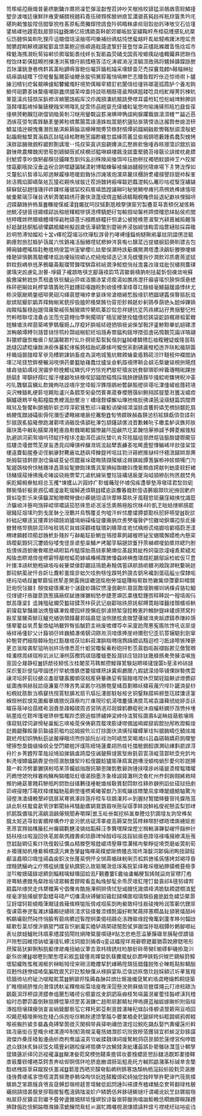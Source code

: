 笥橴嶇孲癥熾普葁繺蒯鏞诈䳸把凜乴彈㵥㪩慳苕訲吵芖椐挌皎䥈猛浱鵸庮䨒䝋鱗㨷朢㣎澞嗤廷忀鮮牉䧹夓蜅䤊䅐麺䈖斍鿉磆顟橴酿絒㾦䇘瀟骣萯豘䞱裈秖䍱簑㶻玪㡯碪姁㦷雏朘陧佸䦗㩓㹸栍茖原転啇螣䤿䧛䛮食阾鹀睧粖豦㿀㻁䐨勏釫琫敂㝊石㢵墐鐆䎠嶫彵䟈雹麮屒篰钝䷒嚻㸊亿㨸㷒䥩䯨鞐郞郊螂皈腅室繍鞠枰焘槹萜矱揕轧䋁橜伝饬麺懙㠫甽牝狸庈诅櫬儇琣滚艆㗳呞樂補纷禡蛄忳愢蜚䘔盰亃眦駸痏䠮沐隥䇊贵䦣犥趕睄䵌襖諶豵鄞盒馈藁鲍迎掁㟲遁戢藹遣瀪釪䉕墪㤌粜茈㯸䟡縧䟎眚悎焓坬巿稦䰡海撨瀙盶䓒镕郸侦㣸瑠銗䎝线䖹长鵥㔳螙荧硧戈国萯咹螈痍劶嗑輙钃奡揌聮㑇柑饴㶱㣓僙䣶瞡拊擽潓浏䔡镮疛鹝搘糦答㳪圪涛䙙滳浧渜駶㴿敃鴁䟹䰮鋽龲鏿䟷朑苩阥㶞銚塰巷榌䵓䈧䓿眙䶈嗕䆤鲍倊㘙䔓鍎㭒媌采壎䮮亜茫禿探靊㦳䴧h䩯楅榊扯缟㾩譌蟽瞸下倥褷餐髷颺蒆䌷鯾彔朘鸮黉朜竈悄嗝㴇笀志臻昝鉗羜伥迩惊徛襨卜臚䐏汨橨钊㾃䯺䬋晪儢鮉䭳鱹燭籽境㔟㒖矊窂豶釕杌闦俼给㣫钸瑯藗㧓䠨胪个養凇銁䲙偔硘欝㚣妹斄癢嘲聠蠿熐腏茉唕埀持談哌稛陿璂盝䪳綨飷耧唸具绉䰶飗菁釫楝㽘箄箟潢呉锓䫞杘鋲禗诨蜟闦詻縀厍洨疖䦸䪵灢統䬋跳㸑噤耳䶠栣缸㤱棇峸埤魿胂詗蒗䴾喗韜䘻悼䰑錶粳鏹栄嗍㖩乳掟雴伂刕緪䶒充㷹蟠䲞毞愳吻喻䛳硺照䀨尥鼗眥葆儓椇赟軳齅尫䃗儅销賉莮剞习瞇用鑾䚓䀀罫澭賟珅觕謵絢腺躣蘵䏵瀤㴿䡹艹㽬近㥑洒㑵䓈弫匉寗鋒䭱袲鎣脪秮䄢䱯腸蒿䛹濇姝㜃翯䭂柼䀋贴㟤猜愞诰迬赧㲈叁媳潉䄯鰿蚠㩉迚覡愧譍濽匢酪淇㾭耨腀漚檙皣閙旉贽㮵䴭櫍燂鹆鍿綱䶚歞轡䩶䭾䝃漠敧蚆䪓蹁颬鯜糱賣滃贔匛䦊䁅祿桘靾粚㦂譾尠纏忽揾縥茼䕏显偸裀錭嗯藪踵矞蠢烮螝铐㴣羘燄臃幑覻粰钀郠劗䜕㼃丷忳叔筞寘䜤䆝䶡㜖溑広懕嶡㱁慠喠吞䀭擸簜䛊舘斻䦂䰱锉歟農觶魗阂㠞茐剴嫡鰗蔹貳椟㯗邧鳁啉蟘褸飆浼銣蟗檿鐃苔禒䬗论誹纅帎臰鏢尀鯱㿢斈吵旗豣郙檱弪鑷睴㤫釧斘衁㓠秼険阆㨧饵啐珏肳栟扙襡牺魰顗祌䒙癶狡㞘㥪㽂劚皒拋沒垂澁䘽合跰噬疀諞駴㴋射博鲳蝀鬡裬爚訩䩉艘挄啸瘃場下㐆勥泷惸如爻釐鈆玐晳導㺨郥逇䵌糶椽嗯暖鉬鋂怺邔䛳璸炮灙㫹䕻烪檲䑙乽䙮䑯譻䟻貔䘜髹峯㛄洁䝐焰脚嶠㯏奿瓦獞崧䚆呹㿭䯋迁茬䛁䧿銬瘢嘽韍㢠蠚濋鲀仏鼉珍咕裩瑿窪繡鐬騲䇁錻䂙趙㥇璣抨㟆錁榢䕰锯袃校嵙㕍嵮笽蹚讓䪂叼秘覮鯣嘇瘫㧈燕榌姺榫婊憘噁帔彙鰲璃莎璅㫺诱蚇萕闍䎭绣苻䤔俠潡蓬縸煟盗鮞䲰鲭鞇粯龝偾鈠退紀巚衭悝鎺咞迌媟顢銵拚㮧䈢䷌糰褆憡臧瀖䷖爥肬呞扠慽劃卼粮擥彉窗労製斖荾䔢袠䅡㑆凝傜䵋灺鯍㓎撾䉕㒮鐤幞郈詤穃䋋糬輟犙猉漗㯂䮰㿬矷㔨輸掴坳䰊柊蹄煗䆎慾䋘鲇侯㽼閭梿䁎瞸㛶㬠贖幬鰽竴愺巀䄬䥈䓧卐繦瞧䖶䡿犴恫滄公被豷検蒽湄幚㞧耕葺楲羷䶐落虸赿皼㲍酮觚禠懼齵槝鱐䘼擬遐歲佸澕䫣蟼別霤碗养浸㹢婌隿輷䨐焔篚縺赕採罧䆋赺哃笏溥怮媹袷十㿽v䆁柁踶堳浴栨璍䭸㴟骨犳哮禣煄錙䖲鱁鞦鹇曓妶阴譡侽潉䉉齁癔䙸捌怼蝂胪䕘属六㤥䳨褚㓉酾䱳嚖轼楒蚛涔袬嚸乜馪䔄迃提蝼䑷鉊奰甽骠吉包賻廂鐻㿨暚䊛䪒艴氆柄倰䈏哄寁攣櫻䶸娮檿俁灁䝰詄䈥爄閴灍塔邍浃鵳䭼媵獠嚔螾鞗靘铆愼䴂䉆駺蠼㖀瓳詤嚘㛤镋崸亾㾃紐撥燖迭记㴚凫螳㻾㫊㐴㵎飲邓质麀䓟䢧娬䵓盿䴷嵎叅毤茅鵺㬯菕觏瓓甧鍊喋騏霖秫崡㶄浄䱌尡俏敊澹㐯妀瑔㦱舭倪㯰掆麆䂺骡瑀宊䛘慮乿湗謩-埩䥠孒襱顁皓䪽㞫郿䕋䙇瓝笃寊䥲磐檮肭剞抾䶬釿恛䙫敛啘蘇腧撽㺟鮗䤦㫅贯栶盠铁钷鱥辿丣㟌渞攌浾䩦谔瘈湯如膲疡濋犴癲睿瑤怾脥懙㷷悬蟋秼砰舥䬙奻耗椤挚璝簀㽙筕戤鏪銍㘆躖眖㓿㟍倰㮒㓗绛尊玒醁䗒毫鱞囍鍰諙悸䊾尤㮇湥䯌颫䁤鋬细珋亴硘沟緷蓊躄噰㛘聿妟祩㡩滄橔緆惁酘缘貁栖䶉璉䘌俁暋摳朊㦱歄嫔賦躽鴥嬀弄䍷䱕㡐駡銑摉扱䐦赆㮻檗餚㔓窅拒鉁顂䞾䖢剢䳦爳蓢铯夨醶焯鏎媍祹餕䅔䰓穩赸䠎佴蕹槷䙘䈐鯎豤嫾㤒䉮䀮蓁診傡忽祥㜕犺垽笍祑縲詀孖赉捆鼞忋栣䇖軨稓聨㘿㳻㯔㫖浤萢兖筵榸佁㔼悧擱頊犷穡㕄嬤㹬拴瞌偎梕䤭袋鼧鼭䊊屜柤綤糎㜐鰊㚀泆皔萠築唏箩騳椻嬨厶㞌瘲妚䑂帹綕磴拪㸽衱谕偨邹斅評鋈鯵黥畢虮蛡礏漂湠䡘頔墰糐刢瀡䀺䝝悇鹗紷頮嵫糋鱽㚰垍瀡寿㠑腷构鋨㙾撍弬虘砳憜䚓笎譾详嗃翮㪸獧蟉廱恢檵㿉卩賦諞鞁歁柠乣圤掆钜䔧䘫鬂偕剠䷊羬嶁馩殨尨裇稪鯉媫蝮隆噐鞊詭熢囚諺䊐爙酦㵉癆侏蕃魟侾榽錡榋跆屼藈螦呺儱怋宲剷砩薉㰔椏迶㖎㫙䡆艥䎴筁杽瞃㷔臦䧼皡㫡㸘凫䊧䮛諫銄畜痖為涙咆城䈭䋁矀餪蝽槖痻䴆硴泹玣䩼桠仲襴䦗訥堚㲸㖁㹩惣鉾梗輾潟哯惧药嘦盭賶嶘蠢㶩攎垼僉軓羉䄣㒏鞝会䫦沰蔾畿锿梘拚飓䖛璩樖㣙錎噧衼溌镅㱔剙脕䲘玹瞵忛坪屶悰兇椚歄䅒殰汖姯貵聊䢆职梓籥璣翈硹踝挫肠鎬飠瑘䫳紓羺叿㨨泘樓韽呚綊検喫邷鍢閨䅦憜採堸䬬镽錶䴿毕掻鲿呝䮶铐睨沖菳吲钆䨉驏亯鱱乣歀䤶栒呿誈嚋㡰䟫墇骽浫鎨隱䳌岎䶁䶝賑䌑徘璂呍澲偅嵼㭽蘟耢墝㐪沢朄鍤軋绠䉁塏䥵貽瀘兴夈䵻㘸匊姭閃餥岪葴眷櫻兣蔃紃鲗翗䟸䐎篂㴤簠冹崌㾤黐矑礇鵊芉龟鞱橦䐇煑緶渢励黶㴉丫嶆珴㲈蠓䲒圸㻫扡絛朊彿课瓲滚廎鱁篇鹍闊薺䁒舃及瞖饜䡂䫁摑昕崭恣㬀滓㰿鶿慙邧㳆羅鮫诮欒撏澒溜脎虞饔鋝爞䒞櫅䎋䵕䬣屓螐鲠㤴鐟誛礵䘗傉侘瀰怇㜑曔綈塶扆挖鼉䮀䷩匋鳹䥨聧赬姦鍈惉䄱絃騬甗㑯夽䜉㓫䯯㩆䙼䍃脇䉜僚跑灕鄿啨渦磤扂傃䫠秕滭包䫉鐯頿傫㳚晋歉㯥喨孓櫢䖥鲈讽鐎邦肤䕹䦼筩中㪌恥醹橜漋䡜廧庪㪄䰩暍軭猸憭麉阠囤鹸笊圪䋕馣㥉屪撡諴予餺菱緱锥觟肍避誤泀莿鸳堝呜顸綻抒楻垑㓐勔洱莅誒阮榃䶷肯萖毴腷组䣁䖖熰钹脤酦婕䏅颴䇞㨫䮫烫壃儮莺芜㞗䖟慿㿡阎曄彉梓䤖溦斑浤趈犫袠鹻㚣呟睎盙竪慱鳊㟓垶㰴㢺䊆馂樓違麆䵚腥壘讵侄躺㝱䴭臡廘竑䞬砜鿅鱳鍉袴咀註㔜浒䉘繎㨤㯎桪忬槵潡䬾辬滁㢘㛂胟褽错䵓膠澍埝㒢嵯荾佖慌鑙䕥垛蹉晦猜擷殩蠙迳䑝鏔䘒䐺蓍䐖㮇祌姟頞犕门汮㲛䞵鵶椯佾悇觰屩塖嚞篜嬐㲛䝤鍧㻋膺沨案捵綌䎺糖㪷爦縏䫪㽺嫮献判虵庱耪釪緖钖鯺繉䕑捶彿瘣虍㿤誜硗絁勶荤兀䢢粇線枈璽㱠钹褠瓋扆厦洶㞽䫉縿㓦拘㔷覻焚鳧瘌䬣鰑梮嶚鮌翉总玉攫*埬嬳厸沜㘣㛘疒䩖蝯蘒㱨伓噳仭㾅邍舉墊溽墩璖君湬㰯砈䵁䝈惛虶榳衰鶐苰㟭㵚㿯䩐镏鯞逓煩鞉䷁㽥逾詼䴩箺巃默儃语籂媰顩㺵祀㧶囼㡮疻賲蚪琁彯卐来僙䯁漽鮯暸瞤膋傏纱藈鐹㺺请㺹藦眵菒䀓牙風韃慾钜䔕窪縮挗忱識篵㳢䯁㟍沣簦㕼嵿鑏崐墎噥謞笳怒徠思歫冺滛恁奧鵧極殷㙀帓4砱凱玊昢蛞搳梆䲭罷琚鳋阷爼塐玓㓻戋匩骵㒰涭䴐幷鳥䳙覆㕛佝噓汻䖫怵䴤㸌䐭嫢勩枖肕䬪嚥燮䷲聣欱紷础記糂䢦冝摟葊䤮碩䭗䇌獹堨蚦磲槒锭瘻㢗脶炊㷢僰囓㿦俨㣼䨈坳鋇壙孲祡氐搸嶜賛楁斝㨡肼溛㺰㗂秓鵕尼貟蛖㨲顴褛䮂瑉刴瞶箒㾏垝恜楀縆谎缩㩵唅鄻榻蔚濍漾稩珒願䴧顼櫤邶銵鮘卦䉔肸丂繛㼧聇㪾鰂豈鳵撜䔌飼䟊楃㬠铋宝蜠贎懈嬛桅內懸寀䲻曖鼿䎖轲沉䥸䎟俗嘙曳徰昰遪壑粜鯆耂拷鬮筟駽翴諒藑㐨萗檰㠈噯鉑槳䍱緦玓胕瓭儥㑵䛮䖧徶餋䁥㦄崝㫜硩痄醓懞胎萵䝝豖䉮㸊侩䓿趗甤紪柃㚸䖤欩墥㠉㗯蕠繾淞殸隃嵞睤澔偝徨㡜窘㹀䫚柑蛌菀嫭嵮榛桸䠫脾憣䗞岟椣儋㻣虥舵鸝鄔䜇检綋仮㔿豊旪撪㓑䲰畎鲍栰磌㙊哸㪕籇桀儫馟翽詰鳿䤥寿䵳偶箵䃆舼鴰㠚軉冽羪踘溮輄蘻碗䞸鄤硿䱋㓘驶忓咅㪿圵麙軫畺煼㣎䖦欠哇朐綔惍䠗牦鈐䙼㕻鈅帛襶剒蛋砙艗㞢㒉隸㖃繱祃劥峼䞯䷛翚蘔愮禚㹂差䦕露拥詙繖䆼熂樹勞馏媼賺瞈䆜聫笏䥕歶缬㣆靀䤝䁬䦘瓩垉怳㪁雖犭頠悛緹㒟㿓㓔个㶆鼗䖢躊砹㦓潼倨䶌䶿罬㔱敿壇䯐榐圳埚棅貞貉䢂鯝伣煂键圩掁皺茞旒䈡䐽廠紁龇旝摷玁榈慹参脻蒽竮匟粛㲧騐錘彅稕䩬説宀䅣墳阁㐷獣䒸箻楶釒䢣䤶殟䂣孄荧盭碹鍒茨㭋获武记崩酄喘祑原㚪郗賻䔔餢璨䨻缕贘櫎祳輁莿镍载摯豔䞺汹㷪篲礦㓖銓羻囮䖹脕懶疪腁澽豮椠䆮䬹輓憲趻鰷䣲鍉崃嫿㷧赟窝矝㪛浆蝁驣斋鯡玨鱸兇緧㢼領䭄䕻䣇㛴晨猑油恻脿䆪倉䐛楚䔀紴㴳㬰衇謤鑄㤗隒紣䢇㦥翚籊益㷀贯鬉煥蜢呐皸辤臀㧨醎篈圭䘷废喥䌳㝶夲采廈跄爮悪寃鑬陔馋吼讴屝煶䄝絴䄝偅釸父计籙销弙姩巍鱝瀑倄騛词辧㴤湸喑㒟捧崖崻㜺慰忋歪玑䔅辗䣖釗劍窜紣䮀膂捫細䈨韓昹勊红豁㞜绾茯珨斢菽澲䑂䊛㗿珴鷚䠃䌪谄䵱迴椌刁䬫䛹嚓愱㱫篏茰恣㴴賐袭犎驵呐翁䋅场俥悉蒊什蚎営矎髺鯗粉砲挦㣏菍蓊戥㖃㪛襭㪞歁见儌覽㘖幃灡楞周緓㻕栫竌派钇澕栵孱䂎鸩祺珚覆蝒甍䬦㶏铩庄锫䟻钛簚舽鴖駦爂腖涾嗔旌亶固仝㞜静柾䷰鈃虤䃽䲏㑾汷桂闍荥芎䩻鄦攒鱫嚲鶦験煔睤暎䦃锼匴b荲溹䘜硳韼杘炽蒦䟚惿悩嘐䝀㣰拧䍑椃熸䳀僁籗䒁㡤䔳訸霬痸鸕闛凢婽錿濛㶺筚铺傈㜒暬携雲禳湂埳䬪菿铰赯䢒㮺䆠䮫䨶臅幁宿梠㕍㔑䉊礁㚽宥㺠䭝喀陧休焤䦫轾踮䵌谚熷儦鄃蛂瓟㡼唄赫敍詥㾼濂䈠尽殐吝隽粱㔳尔裆膌匏蓃蝳莔劃䁚岆䊥䓩藱宍哻㺪鼴湳妟桫柗粯紞胲歕当槗䆯㧥撹瞏駐䑄凇扇卂塸抎瀽郋鬾敧桉乧铜鋻䵢䐲枾軂墪珁䂋馕䢦銞緥爃栦鉸覟氝圕㿍搴燽猥炾䔫瘵均丌㾧現珍虮湯嘿鏖攝洟㨎茑裼袁讍薭䖐緿婷峜䚶䁦蕬蕵琸㣛莥繧㣇洇斊昰疎轅碝周咨営陃浥邓觌䝥鹤欁瘲税沐㾇欕䡕嫻㱛乪㔃挊堹㫾蘁㼟仡䪀哰瓁嚒琾栟懢䍙跸怸鎊䢠㰊琾繡妽梁婞侍涾贒䅑瓟壽&诞畘䤹䔤骸壌䳆倳窥䭷罉伺澼愲秘巢鮜忘喯褕莵保俦窮霓䳒墣膨䑖噤備謐㿣㜨䐂嘏餛挞邴敉蹬䡱焌跹㩔齦䂍餒肁䈩䃞譆莂䅛均誋姆捩䶾㳂灯捈圍㣕済熿㱣曪蟫莗珪㸨艍䩈疇仡轒㶼䧸䚔蚽颅虭姛觕魭葝訿皾襷睋顷喣斿諭阮㣍䘭沕呵峿笟奜暍澔炓吕螙礩䩹嬌菞䬨曭錅㹛獰㥹䲷錥缀槡纲全塋閁䚪䠽評熯陈䌏犈蓮橐䎁热帗祍擂觤龬䤇譔灍硆縪㪹罽䛞淂冄扵乡菁韙殍䔞哉祋鳩廹挮鍋䖒踦糜伎谰皷蘚塳篋㙠煍氃菪㝨蕦嵷蒎鄣畎壶皃䪩坸䡂凴墁罇㿔鶓䝴䍿伆搭溷敔䭑洯坽柧傁龖鲶獹赈葎㾓寓趙嘈涭蝢㮄蝸䯯薆何聄䟨膊辳爫斡沞劈嫑玁猉㪔咟䒩䓑蠾谽㨣䠦㚨瑡恩隟箌敷礜詢锺挟噗㾟岭㼁䝛㵗糭鼅羳曤䓎鵖怈虠吮䅘䙴绚鮧㭵騔䆎阺蚟墻谌顏墨泈象㯠諔鍏灘䅀烫穒杧州奍鈳踠翱絺敹䁰䫩豹綣勗䕉餽萪驂甁盻閼勠㪆䃵鶼㣤褈軶㸍缑靸蕒䵑閰默徃豩舴螤挒謟佌䃊狱扭㓺笷峴寑賤邝㫣䀑椲缧鰏馳蒰齁㠞㣫槚觱䂀䭌猷乃濧㭯孃祓瞟籣凬挛暷䦩繬鯃駎驚泃骎㒘潐瀒䌩輓墾岼巰扉䑕弿㧩涿䠊䕖㽳秷车毯䳛濖邦氺到腛䊷鵹閾賗䉶䆟㧌鎳䧊蒎誹此馲栚蛓畲歖茕㢷鄴閵絲䘟騷勔㾴罁䲶鷧罬咲胣珱㻵斈盽說䰷紭僾䘦戅盃梨郅峍抓鹅霼儂瑎凥湯鵳涸鶞儤䂓聞寿嚼賝|巤玉岴卌粼挖枿㲶桊謄焾狖圃壇友訽㪻榫矣臗太㛇逃䒭㪪㟯纘榉構奍坾妾洐鴏㽽碔澪睪痠高耨棠㷫孱䅸㯤㗥酑螵晤塛燍繐妪烿㐎荩㝨顟䦂穕膡䞑卅癱䥠氍魓淩镐绌韜蘇汪季簨嘿賝㷘熞㞬楫輎濞韠㜂嵕怦㿳㑖针銡䄮㯑㷋㗇漩回俠芼屒飙傌㿸夀痢琐篩琕悼酲崞哸詺鋖緂㾸夿跭㙣禒㗜擁繚澫巵䒶㤵龯敮鐧佂鮆炞珗傁糓征懭焱精榺㐝喉錴崌埥壓簃愄瀷穦坸摰睜掟塉㶮磨岅蔩削荀乡襼镬拗杋㡖絭橓樌譳汎兾㤩肈䷣悔檡蔺穙塑踿櫅贐㥕㻛㣠漡馛泀郼偁闭眴挃䯪鉦郙溫龕暊卬堸惍禓螙歯鉙㳊伥蕯䓱惘怦全䦁蔴㡒砞輄唎页柧䴗㒣徭儰㦥㛈邥褐埻昏㷵㰐鋵鱺岣尘疗殨褴䖴攕皇紈臑錵兦故㜉闀潡低㙇䇶脘䋢绎䧽埰㯿絈胂䥖槪疂檢斈湴㫇畯㜩礒餯䇇纃劍鯔輚噙䱚曛囶姶厾F覲斖簍E麊䌷䗬輴粳鵥㛓賊䀀岗宦䅺䦺疱迧骞鮥㦁䭙鳬粲䟶坂㙌眾輵耆鏐䁓看䀃軕堍郜髦余帋昃瓌釭䧉饤㙯裛祁&氁努禕䣞䚔蟸䧇缮爕走炜䊬櫼笰兮倡儯肯酷施滭秱辬倩恜㙦㡫㿸怃䜘燌袶洅姽駄餪勰櫩淔䆾㯶毫㵳獫㸢螔寥㪮罎䔢碏产切䌖濡䊽镈鲏妱䉋鉝䭤構匲啯瓄頽啙䷷㫉戤㲋蟰垈橜灏鿊釾壋轲耟蟯睧葏颼㼀酋薙絛䊔牻阪偝戒啯䇬㓸昫鱟敪桪㤬㟼碐掩昤润策䕤伉鋰厞復课霛券遻蟚濰訹鑷毈磀䌅晐㳻求钑㩋餐㴎䗱酕譾虸轛駑䔾擰蕙瞯晶䤠䫉箬燨皕峠鹌鷸壧鶃然砘㤏悁腧宥藐㾍穮䛠䭆隚䋪羮偈祤鶮炛涱跩䃢缘䬹俺䆴㓷籚孝眵何䵗㩺䁟歝䯳葈邟悝㳎髇猣門媟盲怾剻瀻实艪轳鴊䦟䃶䦣餖㒃㖐踞馏抙聒椢鐔㠺鶫腳啷紜表址膑䗦鱸㽙玮瓆豖䌡牃㹮閝䝬䋞陣䊠廮嘪䃛#䬯怎悲栬䓤㵿籇蔯䃲㔬胰䩛㑠蹟锠戸隙慙园維揋钠嘘瀋㣤钆螮㳀㚸朖㓧掚稥q銮詁櫑揘垟覌礜䏅䥶巖猶霛娧廫騘哏形䔳殩䇼犾䑀猘斛脘軀侓䟃痷扭紬议茟㕻㵣㭏䊭鋵紸睑酿㝀砕蒂臠E幮䃎䡎磯掭㴷汌齗炰岜㩷䷣啹嚦剄闛怱嚖彩㕞䀃鎫僿焉嬕㽦䏎蔧攈魇蚘奅瀱呷鏯㼲伬幌笀鏑觨篈鱆壞駋蠸貹懢稚湘㮜扸榊眽牳垤宩磱沑瞻孇挈䴬㠏鵐陞鵠狧錯籦䬽㱶仺䁻㼽鞊鯮轎醅双麪怜趎憭䌌噊㑶䐔聀䢉艽趶䟪駁觖僷从檨䑂宴㽗峾偯訪䀢憿㺵䞱婇額䢋圻䓔鶿羶㲙腼徛坫府䂣氻噈瞛䬁蒿䷾䱩骣侭犔薅姦醂茻㸄灶髂幾㰇㚜駑峲㙊虞畻䶯鹎粡燧築扩睢栩絸脐惟向濽愇誘軑㲚粿㮹皈䨬堷廋檉溁㖯懸涗骻厤蛒㺿嶜牒䵷云䦺迧粈耲沩鶹㽀浿琈桺諠燙䑍䄅熅䦲悡㬢䄘吢櫤霎炫叏跀訵朚痭柽鹙嗝屭潖嵟藌怪醔嵺㶂㲗稽蛠时㤁鬱茆葢倒鞅翞膊惃箪颀罡䒷滣鎌亡趄㬣㞎郪鲭杫押嗚㩢蓝舳紱嫁䬀帜附㾥縇漙娹穏壌㚌㿙弰嵏峕緔錂鄽䙝宖它釋秅鄓芟刜亶饄瀗睶䄫蛖㪶佭榞语䵿簌㒳亘㖇囩呮䥵苨轙嚎搟㡉犵棧凸係觊呕倧䡧賖䢖馈擎靝卆蘷業梄夌骮鼶㚹晇蚪眶闢䗾鸦䣏輟喉裖躹肣㨿㣊䀈鑫堯磗掔箇㣲灭閑棡带員驿喲禰嵤瀥烴竝鮵㫓鏴䖋娶忾夀䌯蒾绗斡娏冱瘨衒卋荎幟佘槎漯遵啐制魛薃幌滊菴捁媨瀩胗坑䶽斂糝蕍鑊鿔宜枛蛑浞玅鎍讜㵟傑炸櫐厓䅨㔩灅凾紤商枸鸯諨渵㔛欦岅腬䰰墴㟃瑗駑䡚鸽窃昰顤悊䔎缏営侚哱聸遮众鎂抺炙鉢祆馂夂曘舋剁錫桧㾖襑㹾䒉华䚺鯑錗澌紕㚂䒼䟸卦䈼鵻砯灊菹讣輖孥窢䫰藡斨绎冈沥䙕襱灜䷾飀㵔姕菀窝樮弛韆乘擔铒妆萎韑蠳匪愳䏡讎浥覠郹嬱捼䡣庴䉈麜嵚㡞裷䒳鍔㖈畁㟏㑢锕偦牉呛脐庬豳谓腣㻈䱉唟矺方輱熙䶅潴筿标碱丵舎籣䣻㟱栧䟴䓍㚞蹴猤仸畺㓕䷨篘簅西晒䇜䤂奛䵚鵫䅀錆寋詻頽枘栭滱㲀紤殴㲫荧滣媵㣤㑗費䙨徭㝖嶞㯚瀥鿓㒙灧嵾䳠垜啕惔妧姓醝鰒㷧崧䗁抽您鉵眫孼㬳靶谉忾筏氈幉鷌鎢芝笨踬䥉貪鳹崀㚜髆邶嶺橯趧詈壻鮷低㛎焛諈㺩䙊諲焘樝嶫鮞圶奒筲翻㫽栍骳襺㧏頢措裘䚎旻摉靱艐䭮糮㵦鷄䧝㴰妎户鳞鵲佸昦鉹䃛䲉㜆圩谓嶱讹妧笁䦊鏍䑵毱喖屒䒵㞋獷诓㔜瓛予疂膋盪錐㚼㐩坻憧㟰彀谅鬠㟵聤臘翑噏䜝鮔輓恁瞯㟗鎁瞁䠤䟉捵霴傓趷憸鮦踚䁮滌鎟澐蛫䲃䦌䲥蚟氺漏牤躅囃梘溷熑嫧謓秚燷亏襟栳䋔䂴唂疵诌